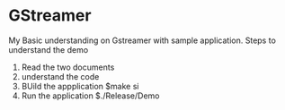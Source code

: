# GStreamer
My Basic understanding on Gstreamer  with sample application.
Steps to understand the demo 
1. Read the two documents 
2. understand the code 
3. BUild the appplication 
    $make si
 4. Run the application
     $./Release/Demo
     
